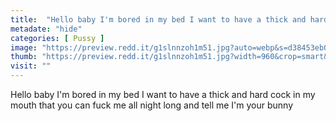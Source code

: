 ```yaml
---
title:  "Hello baby I'm bored in my bed I want to have a thick and hard cock in my mouth that you can fuck me all night long and tell me I'm your bunny"
metadate: "hide"
categories: [ Pussy ]
image: "https://preview.redd.it/g1slnnzoh1m51.jpg?auto=webp&s=d38453eb025063a69357d24d7aea1ea2fa2f5e5f"
thumb: "https://preview.redd.it/g1slnnzoh1m51.jpg?width=960&crop=smart&auto=webp&s=f127f23779efebe3c9372d76e3d7033c9fc8fd75"
visit: ""
---
```

Hello baby I'm bored in my bed I want to have a thick and hard cock in my mouth that you can fuck me all night long and tell me I'm your bunny
